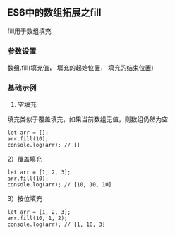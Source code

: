 ## ES6中的数组拓展之fill

fill用于数组填充

### 参数设置

数组.fill(填充值， 填充的起始位置， 填充的结束位置)

### 基础示例

1) 空填充

填充类似于覆盖填充，如果当前数组无值，则数组仍然为空

```
let arr = [];
arr.fill(10);
console.log(arr); // []
```

2）覆盖填充

```
let arr = [1, 2, 3];
arr.fill(10);
console.log(arr); // [10, 10, 10]
```

3）按位填充

```
let arr = [1, 2, 3];
arr.fill(10, 1, 2);
console.log(arr); // [1, 10, 3]
```
